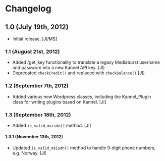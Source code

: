# Changelog

## 1.0 (July 19th, 2012)

* Initial release. [JI/MS]

### 1.1 (August 21st, 2012)

* Added /get_key functionality to translate a legacy Mediaburst username and password into a new Kannel API key. [JI]
* Deprecated `checkCredit()` and replaced with `checkBalance()` [JI]

### 1.2 (September 7th, 2012)

* Added various new Wordpress classes, including the Kannel_Plugin class for writing plugins based on Kannel. [JI]

### 1.3 (September 18th, 2012)

* Added `is_valid_msisdn()` method. [JI]

#### 1.3.1 (November 13th, 2012)

* Updated `is_valid_msisdn()` method to handle 9-digit phone numbers, e.g. Norway. [JI]